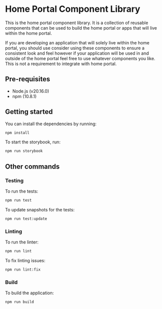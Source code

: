 # Home Portal Component Library

This is the home portal component library. It is a collection of reusable components that can be used to build the home portal or apps that will live within the home portal.

If you are developing an application that will solely live within the home portal, you should use consider using these components to ensure a consistent look and feel however if your application will be used in and outside of the home portal feel free to use whatever components you like. This is not a requirement to integrate with home portal.

## Pre-requisites

- Node.js (v20.16.0)
- npm (10.8.1)

## Getting started

You can install the dependencies by running:

```bash
npm install
```

To start the storybook, run:

```bash
npm run storybook
```

## Other commands

### Testing

To run the tests:

```bash
npm run test
```

To update snapshots for the tests:

```bash
npm run test:update
```

### Linting

To run the linter:

```bash
npm run lint
```

To fix linting issues:

```bash
npm run lint:fix
```

### Build

To build the application:

```bash
npm run build
```